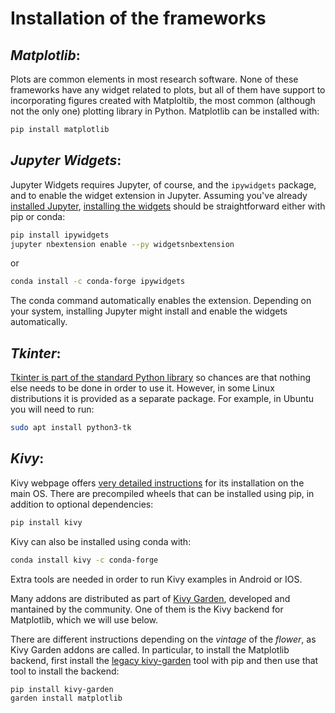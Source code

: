 # Installation of the frameworks

## *Matplotlib*:

Plots are common elements in most research software. None of these frameworks have any widget related to plots, but all of them have support to incorporating figures created with Matploltib,  the most common (although not the only one) plotting library in Python. Matplotlib can be installed with:

```bash
pip install matplotlib
```

## *Jupyter Widgets*:

Jupyter Widgets requires Jupyter, of course, and the `ipywidgets` package, and to enable the widget extension in Jupyter. Assuming you've already [installed Jupyter](https://jupyter.readthedocs.io/en/latest/install.html), [installing the widgets](https://ipywidgets.readthedocs.io/en/stable/user_install.html) should be straightforward either with pip or conda:

```bash
pip install ipywidgets
jupyter nbextension enable --py widgetsnbextension
```

or 

```bash
conda install -c conda-forge ipywidgets
```

The conda command automatically enables the extension. Depending on your system, installing Jupyter might install and enable the widgets automatically.

## *Tkinter*:

[Tkinter is part of the standard Python library](https://docs.python.org/3/library/tk.html) so chances are that nothing else needs to be done in order to use it. However, in some Linux distributions it is provided as a separate package. For example, in Ubuntu you will need to run:

```bash
sudo apt install python3-tk
```

## *Kivy*:

Kivy webpage offers [very detailed instructions](https://kivy.org/#download) for its installation on the main OS. There are precompiled wheels that can be installed using pip, in addition to optional dependencies:

```bash
pip install kivy
```

Kivy can also be installed using conda with:

```bash
conda install kivy -c conda-forge
```

Extra tools are needed in order to run Kivy examples in Android or IOS. 

Many addons are distributed as part of [Kivy Garden](https://kivy-garden.github.io), developed and mantained by the community. One of them is the Kivy backend for Matplotlib, which we will use below. 

There are different instructions depending on the *vintage* of the *flower*, as Kivy Garden addons are called. In particular, to install the Matplotlib backend, first install the [legacy kivy-garden](https://kivy.org/doc/stable/api-kivy.garden.html#legacy-garden-tool-instructions) tool with pip and then use that tool to install the backend:

```bash
pip install kivy-garden
garden install matplotlib
```